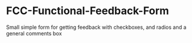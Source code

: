 # FCC-Functional-Feedback-Form
Small simple form for getting feedback with checkboxes, and radios and a general comments box

